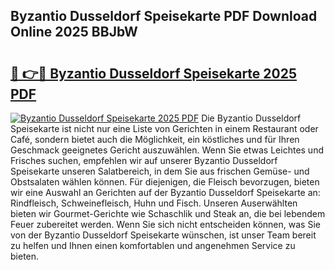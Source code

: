## Byzantio Dusseldorf Speisekarte PDF Download Online 2025 BBJbW

# <h2><a href="http://gc5e14.nevu.top/?p=Byzantio+Dusseldorf+Speisekarte">🔗 👉🔴 Byzantio Dusseldorf Speisekarte 2025 PDF</a></h2>

[![Byzantio Dusseldorf Speisekarte 2025 PDF](https://i.imgur.com/dBaPXMq.png)](http://gc5e14.nevu.top/?p=Byzantio+Dusseldorf+Speisekarte)
Die Byzantio Dusseldorf Speisekarte ist nicht nur eine Liste von Gerichten in einem Restaurant oder Café, sondern bietet auch die Möglichkeit, ein köstliches und für Ihren Geschmack geeignetes Gericht auszuwählen. Wenn Sie etwas Leichtes und Frisches suchen, empfehlen wir auf unserer Byzantio Dusseldorf Speisekarte unseren Salatbereich, in dem Sie aus frischen Gemüse- und Obstsalaten wählen können. Für diejenigen, die Fleisch bevorzugen, bieten wir eine Auswahl an Gerichten auf der Byzantio Dusseldorf Speisekarte an: Rindfleisch, Schweinefleisch, Huhn und Fisch. Unseren Auserwählten bieten wir Gourmet-Gerichte wie Schaschlik und Steak an, die bei lebendem Feuer zubereitet werden. Wenn Sie sich nicht entscheiden können, was Sie von der Byzantio Dusseldorf Speisekarte wünschen, ist unser Team bereit zu helfen und Ihnen einen komfortablen und angenehmen Service zu bieten.
